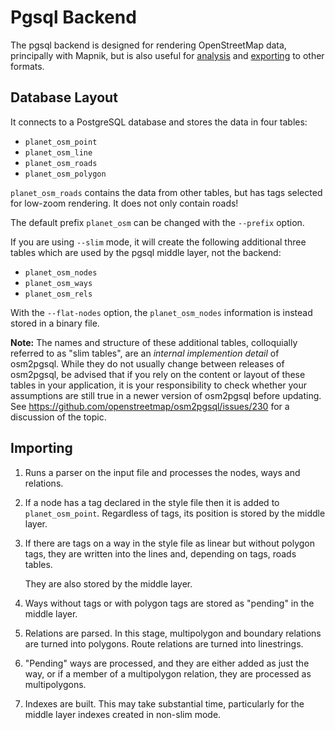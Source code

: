 # Pgsql Backend #

The pgsql backend is designed for rendering OpenStreetMap data, principally
with Mapnik, but is also useful for [analysis](analysis.md) and
[exporting](export.md) to other formats.

## Database Layout ##
It connects to a PostgreSQL database and stores the data in four tables:

* ``planet_osm_point``
* ``planet_osm_line``
* ``planet_osm_roads``
* ``planet_osm_polygon``

``planet_osm_roads`` contains the data from other tables, but has tags selected
for low-zoom rendering. It does not only contain roads!

The default prefix ``planet_osm`` can be changed with the ``--prefix`` option.

If you are using ``--slim`` mode, it will create the following additional three
tables which are used by the pgsql middle layer, not the backend:

* ``planet_osm_nodes``
* ``planet_osm_ways``
* ``planet_osm_rels``

With the ``--flat-nodes`` option, the ``planet_osm_nodes`` information is
instead stored in a binary file.

**Note:** The names and structure of these additional tables, colloquially 
referred to as "slim tables", are an *internal implemention detail* of
osm2pgsql. While they do not usually change between releases of osm2pgsql,
be advised that if you rely on the content or layout of these tables in
your application, it is your responsibility to check whether your assumptions
are still true in a newer version of osm2pgsql before updating. See
https://github.com/openstreetmap/osm2pgsql/issues/230 for a discussion of
the topic.

## Importing ##

1. Runs a parser on the input file and processes the nodes, ways and relations.

2. If a node has a tag declared in the style file then it is added to
   ``planet_osm_point``. Regardless of tags, its position is stored by the
   middle layer.

3. If there are tags on a way in the style file as linear but without polygon
   tags, they are written into the lines and, depending on tags, roads tables.

   They are also stored by the middle layer.

4. Ways without tags or with polygon tags are stored as "pending" in the
   middle layer.

5. Relations are parsed. In this stage, multipolygon and boundary
   relations are turned into polygons. Route relations are turned into
   linestrings.

6. "Pending" ways are processed, and they are either added as just the way, or
   if a member of a multipolygon relation, they are processed as multipolygons.

7. Indexes are built. This may take substantial time, particularly for the
   middle layer indexes created in non-slim mode.
